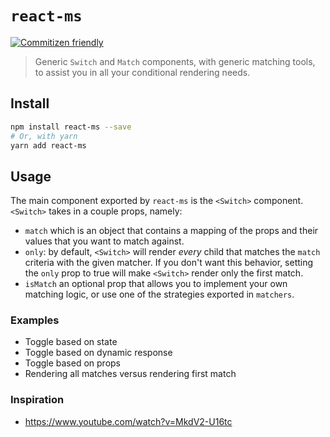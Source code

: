 # `react-ms`

[![Commitizen friendly](https://img.shields.io/badge/commitizen-friendly-brightgreen.svg)](http://commitizen.github.io/cz-cli/)

> Generic `Switch` and `Match` components, with generic matching tools, to
> assist you in all your conditional rendering needs.

## Install

```bash
npm install react-ms --save
# Or, with yarn
yarn add react-ms
```

## Usage

The main component exported by `react-ms` is the `<Switch>` component.
`<Switch>` takes in a couple props, namely:

- `match` which is an object that contains a mapping of the props and their
  values that you want to match against.
- `only`: by default, `<Switch>` will render *every* child that matches the
  `match` criteria with the given matcher. If you don't want this behavior,
  setting the `only` prop to true will make `<Switch>` render only the first match.
- `isMatch` an optional prop that allows you to implement your own matching
  logic, or use one of the strategies exported in `matchers`.

### Examples

- Toggle based on state
- Toggle based on dynamic response
- Toggle based on props
- Rendering all matches versus rendering first match

### Inspiration

- https://www.youtube.com/watch?v=MkdV2-U16tc
